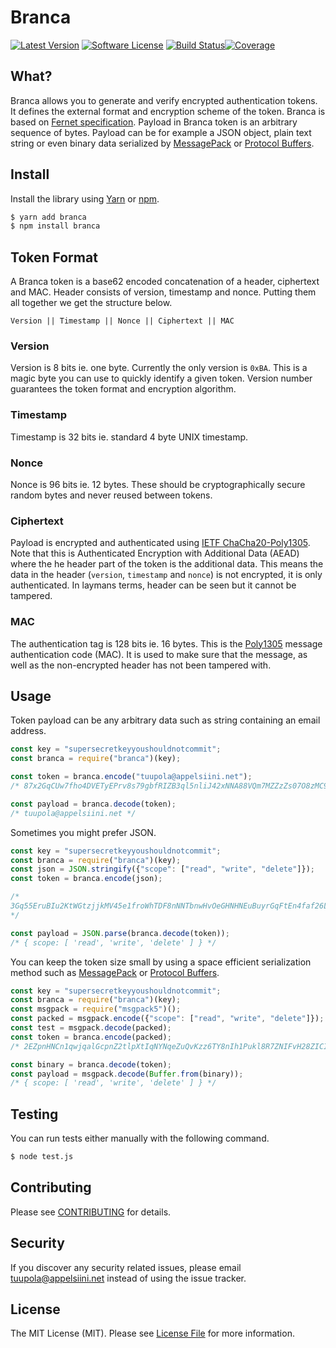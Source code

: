 #  Branca

[![Latest Version](https://img.shields.io/npm/v/branca-js.svg?style=flat-square)](https://www.npmjs.com/package/branca)
[![Software License](https://img.shields.io/badge/license-MIT-brightgreen.svg?style=flat-square)](LICENSE.md)
[![Build Status](https://img.shields.io/travis/tuupola/branca-js/master.svg?style=flat-square)](https://travis-ci.org/tuupola/branca-js)[![Coverage](http://img.shields.io/codecov/c/github/tuupola/branca-js.svg?style=flat-square)](https://codecov.io/github/tuupola/branca-js)

## What?

Branca allows you to generate and verify encrypted authentication tokens. It
defines the external format and encryption scheme of the token. Branca is based on
[Fernet specification](https://github.com/fernet/spec/blob/master/Spec.md). Payload in Branca token is an arbitrary sequence of bytes. Payload can be for example
a JSON object, plain text string or even binary data serialized by [MessagePack](http://msgpack.org/) or [Protocol Buffers](https://developers.google.com/protocol-buffers/).

## Install

Install the library using [Yarn](https://yarnpkg.com/en/) or [npm](https://www.npmjs.com/).

``` bash
$ yarn add branca
$ npm install branca
```

## Token Format

A Branca token is a base62 encoded concatenation of a header, ciphertext and MAC.
Header consists of version, timestamp and nonce. Putting them all together we get the
structure below.

```
Version || Timestamp || Nonce || Ciphertext || MAC
```

### Version

Version is 8 bits ie. one byte. Currently the only version is `0xBA`. This is a
magic byte you can use to quickly identify a given token. Version number guarantees
the token format and encryption algorithm.

### Timestamp

Timestamp is 32 bits ie. standard 4 byte UNIX timestamp.

### Nonce

Nonce is 96 bits ie. 12 bytes. These should be cryptographically secure random bytes
and never reused between tokens.

### Ciphertext

Payload is encrypted and authenticated using [IETF ChaCha20-Poly1305](https://download.libsodium.org/doc/secret-key_cryptography/chacha20-poly1305.html).
Note that this is Authenticated Encryption with Additional Data (AEAD) where the
he header part of the token is the additional data. This means the data in the
header (`version`, `timestamp` and `nonce`) is not encrypted, it is only
authenticated. In laymans terms, header can be seen but it cannot be tampered.

### MAC

The authentication tag is 128 bits ie. 16 bytes. This is the [Poly1305](https://en.wikipedia.org/wiki/Poly1305) message authentication code (MAC). It is used to make sure that the message, as well as the non-encrypted header has not been tampered with.

## Usage

Token payload can be any arbitrary data such as string containing an email
address.

```javascript
const key = "supersecretkeyyoushouldnotcommit";
const branca = require("branca")(key);

const token = branca.encode("tuupola@appelsiini.net");
/* 87x2GqCUw7fho4DVETyEPrv8s79gbfRIZB3ql5nliJ42xNNA88VQm7MZZzZs07O8zMC9vke0XuMxb */

const payload = branca.decode(token);
/* tuupola@appelsiini.net */
```

Sometimes you might prefer JSON.

```javascript
const key = "supersecretkeyyoushouldnotcommit";
const branca = require("branca")(key);
const json = JSON.stringify({"scope": ["read", "write", "delete"]});
const token = branca.encode(json);

/*
3Gq55EruBIu2KtWGtzjjkMV45e1froWhTDF8nNNTbnwHvOeGHNHNEuBuyrGqFtEn4faf26LAuVUzijMNaO1Fk72aZ3B5
*/

const payload = JSON.parse(branca.decode(token));
/* { scope: [ 'read', 'write', 'delete' ] } */
```

You can keep the token size small by using a space efficient serialization method such as [MessagePack](http://msgpack.org/) or [Protocol Buffers](https://developers.google.com/protocol-buffers/).

```javascript
const key = "supersecretkeyyoushouldnotcommit";
const branca = require("branca")(key);
const msgpack = require("msgpack5")();
const packed = msgpack.encode({"scope": ["read", "write", "delete"]});
const test = msgpack.decode(packed);
const token = branca.encode(packed);
/* 2EZpnHNCn1qwjqalGcpnZ2tlpXtIqNYNqeZuQvKzz6TY8nIh1Pukl8R7ZNIFvH28ZICIi9gkikjsHaPg */

const binary = branca.decode(token);
const payload = msgpack.decode(Buffer.from(binary));
/* { scope: [ 'read', 'write', 'delete' ] } */
```

## Testing

You can run tests either manually with the following command.

``` bash
$ node test.js
```

## Contributing

Please see [CONTRIBUTING](CONTRIBUTING.md) for details.

## Security

If you discover any security related issues, please email tuupola@appelsiini.net instead of using the issue tracker.

## License

The MIT License (MIT). Please see [License File](LICENSE.md) for more information.
